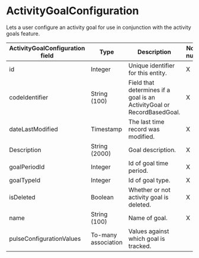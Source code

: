 
# ActivityGoalConfiguration

Lets a user configure an activity goal for use in conjunction with the activity goals feature.

| **ActivityGoalConfiguration field** | **Type** | **Description** | **Not null** | **Read-only** |
| --- | --- | --- | --- | --- |
| id | Integer | Unique identifier for this entity. | X | X |
| codeIdentifier | String (100) | Field that determines if a goal is an ActivityGoal or RecordBasedGoal. | X | |
| dateLastModified | Timestamp | The last time record was modified. | X | X |
| Description | String (2000) | Goal description. | X | |
| goalPeriodId | Integer | Id of goal time period. | X | |
| goalTypeId | Integer | Id of goal type. | X  | X |
| isDeleted | Boolean | Whether or not activity goal is deleted. | X | |
| name | String (100) | Name of goal. | X  | |
| pulseConfigurationValues | To-many association | Values against which goal is tracked. | | |